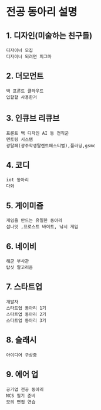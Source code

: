 # 전공 동아리 설명
## 1. 디자인(미술하는 친구들)
```
디자이너 모집
디자이너 되려면 피그마
```
## 2. 더모먼트
```
백 프론트 클라우드
입할할 사용한거
```
## 3. 인큐브 리큐브
```
프론트 백 디자인 AI 등 전직군
멘토링 시스템
광탈페(광주학생탈렌트페스티벌),플러딩,gsmc
```
## 4. 코디
```
iot 동아리
다와
```
## 5. 게이미즘
```
게임을 만드는 유일한 동아리
섬나잇 ,프로스트 바이트, 낚시 게임
```
## 6. 네이비
```
해군 부사관
탑싯 알고리즘
```
## 7. 스타트업
```
개발자
스타트업 동아리 1기
스타트업 동아리 2기
스타트업 동아리 3기
```
## 8. 슬래시
```
아이디어 구상중
```
## 9. 에어 업
```
공기업 전공 동아리
NCS 필기 준비
모의 면접 연습
```
